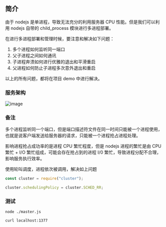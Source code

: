 ## 简介

由于 nodejs 是单进程，导致无法充分的利用服务器 CPU 性能。但是我们可以利用 nodejs 自带的 child_process 模块进行多进程部署。

在进行多进程部署和管理时候，要注意和解决如下问题：

1. 多个进程如何监听同一端口
2. 父子进程之间如何通讯
3. 子进程奔溃如何进行优雅的退出和平滑重启
4. 父进程如何防止子进程多次意外退出和重启

以上的所有问题，都将在项目 demo 中进行解决。

### 服务架构

![image](http://zmscode.cn/mdImages/multi-process.png)

### 备注

多个进程监听同一个端口，但是端口描述符文件在同一时间只能被一个进程使用，也就是说客户端发送给服务器的请求，只能被一个进程抢占进程处理。

影响进程抢占成功率的是进程 CPU 繁忙程度，但是 nodejs 进程的繁忙是由 CPU 繁忙 + I/O 繁忙组成，可能会存在抢占到的进程 I/0 繁忙，导致进程分配不合理，影响服务执行效率。

使用轮叫调度，进程依次被调用，解决如上问题

```js
const cluster = require("cluster");

cluster.schedulingPolicy = cluster.SCHED_RR;
```

### 测试

```shell
node ./master.js

curl localhost:1377
```
